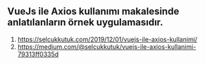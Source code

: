 ## VueJs ile Axios kullanımı makalesinde anlatılanların örnek uygulamasıdır.
1. https://selcukkutuk.com/2019/12/01/vuejs-ile-axios-kullanimi/
2. https://medium.com/@selcukkutuk/vuejs-ile-axios-kullanimi-79313ff0335d
